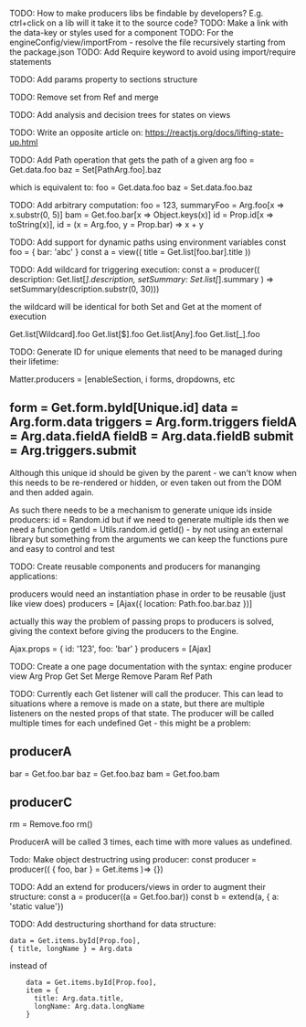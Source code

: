 
TODO: How to make producers libs be findable by developers? E.g. ctrl+click on a lib will it take it to the source code?
TODO: Make a link with the data-key or styles used for a component
TODO: For the engineConfig/view/importFrom - resolve the file recursively 
starting from the package.json
TODO: Add Require keyword to avoid using import/require statements



TODO: Add params property to sections structure

TODO: Remove set from Ref and merge

TODO: Add analysis and decision trees for states on views

TODO: Write an opposite article on: https://reactjs.org/docs/lifting-state-up.html

TODO: Add Path operation that gets the path of a given arg
foo = Get.data.foo
baz = Set[PathArg.foo].baz

which is equivalent to:
foo = Get.data.foo
baz = Set.data.foo.baz

TODO: Add arbitrary computation:
foo = 123,
summaryFoo = Arg.foo[x => x.substr(0, 5)]
bam = Get.foo.bar[x => Object.keys(x)]
id = Prop.id[x => toString(x)],
id = (x = Arg.foo, y = Prop.bar) => x + y

TODO: Add support for dynamic paths using environment variables
const foo = { bar: 'abc' }
const a = view((
  title = Get.list[foo.bar].title
))

TODO: Add wildcard for triggering execution:
const a = producer((
  description: Get.list[*].description,
  setSummary: Set.list[*].summary
) => setSummary(description.substr(0, 30)))

the wildcard will be identical for both Set and Get at the moment of execution

Get.list[Wildcard].foo
Get.list[$].foo
Get.list[Any].foo
Get.list[_].foo

TODO: Generate ID for unique elements that need to be managed during their lifetime:

Matter.producers = [enableSection, i
forms, dropdowns, etc

form = Get.form.byId[Unique.id]
data = Arg.form.data
triggers = Arg.form.triggers
fieldA = Arg.data.fieldA
fieldB = Arg.data.fieldB
submit = Arg.triggers.submit
---

Although this unique id should be given by the parent - we can't know when this needs to be re-rendered
or hidden, or even taken out from the DOM and then added again.

As such there needs to be a mechanism to generate unique ids inside producers:
id = Random.id
but if we need to generate multiple ids then we need a function
getId = Utils.random.id
getId() - by not using an external library but something from the arguments we can keep the functions pure
and easy to control and test

TODO: Create reusable components and producers for mananging applications:
<Form>
<Router>

producers would need an instantiation phase in order to be reusable (just like view does)
producers = [Ajax({
  location: Path.foo.bar.baz
})]

actually this way the problem of passing props to producers is solved, giving the context
before giving the producers to the Engine.

Ajax.props = {
  id: '123',
  foo: 'bar'
}
producers = [Ajax]

TODO: Create a one page documentation with the syntax:
engine
producer
view
Arg
Prop
Get
Set
Merge
Remove
Param
Ref
Path

TODO: Currently each Get listener will call the producer. This can lead to situations where a remove is made on a state, but there are multiple listeners on the nested props of that state. The producer will be called multiple times for each undefined Get - this might be a problem:

producerA
---
bar = Get.foo.bar
baz = Get.foo.baz
bam = Get.foo.bam

producerC
---
rm = Remove.foo
rm()

ProducerA will be called 3 times, each time with more values as undefined.

Todo: Make object destructring using producer:
const producer = producer((
  { foo, bar } = Get.items
  )=> {})

TODO: Add an extend for producers/views in order to augment their structure:
const a = producer((a = Get.foo.bar))
const b = extend(a, { a: 'static value'})



TODO: Add destructuring shorthand for data structure:
```
data = Get.items.byId[Prop.foo],
{ title, longName } = Arg.data
```
instead of 
```
    data = Get.items.byId[Prop.foo],
    item = {
      title: Arg.data.title,
      longName: Arg.data.longName
    }
```










